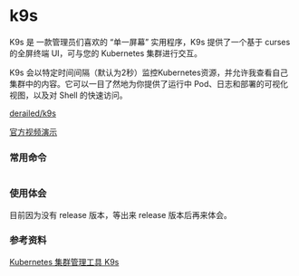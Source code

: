 # k9s

K9s 是 一款管理员们喜欢的 “单一屏幕” 实用程序，K9s 提供了一个基于 curses 的全屏终端 UI，可与您的 Kubernetes 集群进行交互。 

K9s 会以特定时间间隔（默认为2秒）监控Kubernetes资源，并允许我查看自己集群中的内容。它可以一目了然地为你提供了运行中 Pod、日志和部署的可视化视图，以及对 Shell 的快速访问。

[derailed/k9s](https://github.com/derailed/k9s)

[官方视频演示](https://www.youtube.com/watch?v=bxKfqumjW4I)

### 常用命令

```sh

```

### 使用体会

目前因为没有 release 版本，等出来 release 版本后再来体会。

### 参考资料

[Kubernetes 集群管理工具 K9s](https://cloud.tencent.com/developer/article/1458891)

